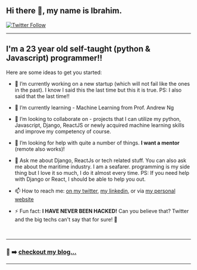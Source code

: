 ## Hi there 👋, my name is **Ibrahim**.

[![Twitter Follow](https://img.shields.io/twitter/follow/TheIbrahim_O?color=1DA1F2&logo=twitter&style=for-the-badge)](https://twitter.com/intent/follow?original_referer=https%3A%2F%2Fgithub.com%2FTheIbrahim7&screen_name=TheIbrahim_O)

---

## I'm a 23 year old self-taught (python & Javascript) programmer!!


Here are some ideas to get you started:

- 🔭 I’m currently working on a new startup (which will not fail like the ones in the past). I know I said this the last time but this it is true. 
PS: I also said that the last time!!

- 🌱 I’m currently learning - Machine Learning from Prof. Andrew Ng

- 👯 I’m looking to collaborate on - projects that I can utilize my python, Javascript, Django, ReactJS or newly acquired machine learning skills and improve my competency of course.

- 🤔 I’m looking for help with quite a number of things. **I want a mentor** (remote also works)!

- 💬 Ask me about Django, ReactJs or tech related stuff. You can also ask me about the maritime industry. I am a seafarer. programming is my side thing but I love it so much, I do it almost every time. PS: If you need help with Django or React, I should be able to help you out.

- 📫 How to reach me: [on my twitter](https://www.twitter.com/TheIbrahim_O), [my linkedin](https://www.linkedin.com/in/ibrahim-oduola), or via [my personal website](https://theibrahim.herokuapp.com)

- ⚡ Fun fact: **I HAVE NEVER BEEN HACKED!** Can you believe that? Twitter and the big techs can't say that for sure! 🤣


<br />

---

### 📕 ➡️ [checkout my blog...](https://theibrahim.herokuapp.com/blog/)

---
